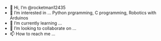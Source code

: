 - 👋 Hi, I’m @rocketman12435
- 👀 I’m interested in ... Python prgramming, C programming, Robotics with Arduinos
- 🌱 I’m currently learning ... 
- 💞️ I’m looking to collaborate on ...
- 📫 How to reach me ...

<!---
rocketman12435/rocketman12435 is a ✨ special ✨ repository because its `README.md` (this file) appears on your GitHub profile.
You can click the Preview link to take a look at your changes.
--->

